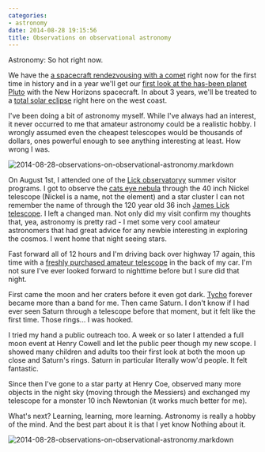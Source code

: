 ```yaml
---
categories:
- astronomy
date: 2014-08-28 19:15:56
title: Observations on observational astronomy
---
```


Astronomy: So hot right now.

We have the [a spacecraft rendezvousing with a comet](https://www.google.com/search?q=rosetta+spacecraft&tbm=nws) right now for the first time in history and in a year we'll get our [first look at the has-been planet Pluto](http://www.nasa.gov/mission_pages/newhorizons/main/) with the New Horizons spacecraft. In about 3 years, we'll be treated to a [total solar eclipse](http://www.eclipse2017.org/2017/path_through_the_US.htm) right here on the west coast.

I've been doing a bit of astronomy myself. While I've always had an interest, it never occurred to me that amateur astronomy could be a realistic hobby. I wrongly assumed even the cheapest telescopes would be thousands of dollars, ones powerful enough to see anything interesting at least. How wrong I was.

<img class="import-img" src="http://s3-us-west-2.amazonaws.com/pedaldp/images/2014-08-observations-on-observational-astronomy/lick.jpg" alt="2014-08-28-observations-on-observational-astronomy.markdown">

<!--more-->

On August 1st, I attended one of the [Lick observatoryy](http://www.ucolick.org/public/sumvispro.html) summer visitor programs. I got to observe the [cats eye nebula](http://cognitivedistortion.com/img/FG85/Space/51_The-Cats-Eye-Nebula.jpg) through the 40 inch Nickel telescope (Nickel is a name, not the element) and a star cluster I can not remember the name of through the 120 year old 36 inch [James Lick telescope](http://en.wikipedia.org/wiki/James_Lick_telescope). I left a changed man. Not only did my visit confirm my thoughts that, yea, astronomy is pretty rad - I met some very cool amateur astronomers that had great advice for any newbie interesting in exploring the cosmos. I went home that night seeing stars.


Fast forward all of 12 hours and I'm driving back over highway 17 again, this time with a [freshly purchased amateur telescope](http://www.telescope.com/Orion-StarSeeker-III-127mm-GoTo-Mak-Cass-Telescope/p/106371.uts) in the back of my car. I'm not sure I've ever looked forward to nighttime before but I sure did that night.

First came the moon and her craters before it even got dark. [Tycho](http://en.wikipedia.org/wiki/Tycho_%28crater%29) forever became more than a band for me. Then came Saturn. I don't know if I had ever seen Saturn through a telescope before that moment, but it felt like the first time. Those rings... I was hooked.


I tried my hand a public outreach too. A week or so later I attended a full moon event at Henry Cowell and let the public peer though my new scope. I showed many children and adults too their first look at both the moon up close and Saturn's rings. Saturn in particular literally wow'd people. It felt fantastic.

Since then I've gone to a star party at Henry Coe, observed many more objects in the night sky (moving through the Messiers) and exchanged my telescope for a monster 10 inch Newtonian (it works much better for me).

What's next? Learning, learning, more learning. Astronomy is really a hobby of the mind. And the best part about it is that I yet know Nothing about it.

<img class="import-img" src="http://s3-us-west-2.amazonaws.com/pedaldp/images/2014-08-observations-on-observational-astronomy/lagoon.jpg" alt="2014-08-28-observations-on-observational-astronomy.markdown">